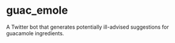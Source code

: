 # guac_emole
A Twitter bot that generates potentially ill-advised suggestions for guacamole ingredients.
